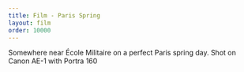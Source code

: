```yaml
---
title: Film - Paris Spring
layout: film
order: 10000
---
```


Somewhere near École Militaire on a perfect Paris spring day. Shot on Canon AE-1 with Portra 160
